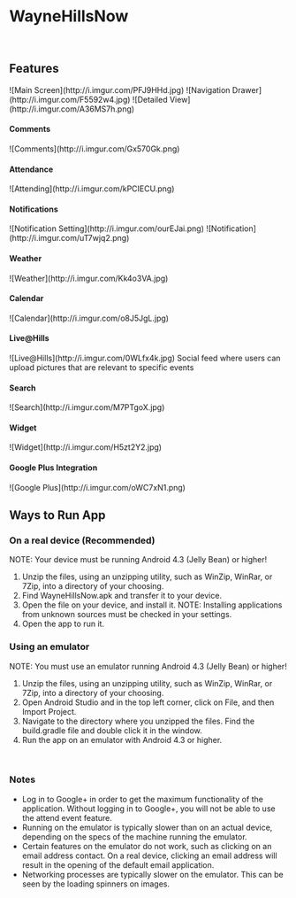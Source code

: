 # WayneHillsNow
<br>
<h2>Features</h2>
![Main Screen](http://i.imgur.com/PFJ9HHd.jpg)
![Navigation Drawer](http://i.imgur.com/F5592w4.jpg)
![Detailed View](http://i.imgur.com/A36MS7h.png)

<h4>Comments</h4>
![Comments](http://i.imgur.com/Gx570Gk.png)
<h4>Attendance</h4>
![Attending](http://i.imgur.com/kPCIECU.png)
<h4>Notifications</h4>
![Notification Setting](http://i.imgur.com/ourEJai.png)
![Notification](http://i.imgur.com/uT7wjq2.png)
<h4>Weather</h4>
![Weather](http://i.imgur.com/Kk4o3VA.jpg)
<h4>Calendar</h4>
![Calendar](http://i.imgur.com/o8J5JgL.jpg)
<h4>Live@Hills</h4>
![Live@Hills](http://i.imgur.com/0WLfx4k.jpg)
Social feed where users can upload pictures that are relevant to specific events
<h4>Search</h4>
![Search](http://i.imgur.com/M7PTgoX.jpg)
<h4>Widget</h4>
![Widget](http://i.imgur.com/H5zt2Y2.jpg)
<h4>Google Plus Integration</h4>
![Google Plus](http://i.imgur.com/oWC7xN1.png)
<h2>Ways to Run App</h2>
<h3>On a real device (Recommended)</h3>
NOTE: Your device must be running Android 4.3 (Jelly Bean) or higher!
<ol>
<li>Unzip the files, using an unzipping utility, such as WinZip, WinRar, or 7Zip, into a directory of your choosing.</li>
<li>Find WayneHillsNow.apk and transfer it to your device.</li>
<li>Open the file on your device, and install it. NOTE: Installing applications from unknown sources must be checked in your settings.</li>
<li>Open the app to run it.</li>
</ol>
<h3>Using an emulator</h3>
NOTE: You must use an emulator running Android 4.3 (Jelly Bean) or higher!
<ol>
<li>Unzip the files, using an unzipping utility, such as WinZip, WinRar, or 7Zip, into a directory of your choosing.</li>
<li>Open Android Studio and in the top left corner, click on File, and then Import Project.</li>
<li>Navigate to the directory where you unzipped the files. Find the build.gradle file and double click it in the window.</li>
<li>Run the app on an emulator with Android 4.3 or higher.</li>
</ol>
<br>
<h3>Notes</h3>
<ul>
<li>Log in to Google+ in order to get the maximum functionality of the application. Without logging in to Google+, you will not be able to use the attend event feature.</li>
<li>Running on the emulator is typically slower than on an actual device, depending on the specs of the machine running the emulator.</li>
<li>Certain features on the emulator do not work, such as clicking on an email address contact. On a real device, clicking an email address will result in the opening of the default email application.</li>
<li>Networking processes are typically slower on the emulator. This can be seen by the loading spinners on images.</li>
</ul>
